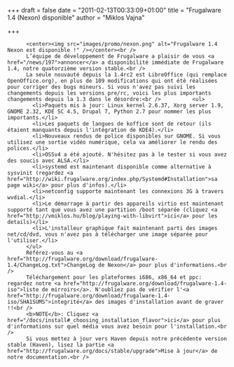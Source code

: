 
+++
draft = false
date = "2011-02-13T00:33:09+01:00"
title = "Frugalware 1.4 (Nexon) disponible"
author = "Miklos Vajna"

+++

          <center><img src="images/promo/nexon.png" alt="Frugalware 1.4 Nexon est disponible !" /></center><br />
          L’équipe de développement de Frugalware a plaisir de vous <a href="/news/197">annoncer</a> a disponibilité immédiate de Frugalware 1.4, notre quatorzième version stable.<br />
          La seule nouvauté depuis la 1.4rc2 est LibreOffice (qui remplace OpenOffice.org), en plus de 109 modifications qui ont été réalisées pour corriger des bugs mineurs. Si vous n'avez pas suivi les changements depuis les versions pre/rc, voici les plus importants changements depuis la 1.3 dans le désordre:<br />          <ul>
            <li>Paquets mis à jour: Linux kernel 2.6.37, Xorg server 1.9, GNOME 2.32, KDE SC 4.5, Drupal 7, Python 2.7 pour nommer les plus importants.</li>
            <li>Les paquets de langues de koffice sont de retour (ils étaient manquants depuis l'intégration de KDE4).</li>
            <li>Nouveaux rendus de police disponibles sur GNOME. Si vous utilisez une sortie vidéo numérique, cela va améliorer le rendu des polices.</li>
            <li>OSSv4 a été ajouté. N'hésitez pas à le tester si vous avez des soucis avec ALSA.</li>
            <li>systemd est maintenant disponible comme alternative à sysvinit (regardez <a href="http://wiki.frugalware.org/index.php/Systemd#Installation">sa page wiki</a> pour plus d'infos).</li>
            <li>netconfig supporte maintenant les connexions 3G à travers wvdial.</li>
            <li>Le démarrage à partir des appareils virtio est maintenant supporté tant que vous avez une partition /boot séparée (cliquez <a href="http://vmiklos.hu/blog/playing-with-libvirt">ici</a> pour les details)</li>
            <li>L'installeur graphique fait maintenant parti des images net/cd/dvd, vous n'avez pas à télécharger une image séparée pour l'utiliser.</li>
          </ul>
          Référez-vous au <a href="http://frugalware.org/download/frugalware-1.4/ChangeLog.txt">ChangeLog de Nexon</a> pour plus d'informations.<br />
          Téléchargement pour les plateformes i686, x86_64 et ppc: regardez notre <a href="http://frugalware.org/download/frugalware-1.4-iso">liste de mirroirs</a>. N'oubliez pas de vérifier l'<a href="http://frugalware.org/download/frugalware-1.4-iso/SHA1SUMS">integrité</a> des images d'installation avant de graver !!<br />
          <b>NOTE</b>: Cliquez <a href="/docs/install#_choosing_installation_flavor">ici</a> pour plus d'informations sur quel média vous avez besoin pour l'installation.<br />
          Si vous mettez à jour vers Haven depuis notre précédente version stable (Haven), lisez la partie <a href="http://frugalware.org/docs/stable/upgrade">Mise à jour</a> de notre documentation.<br />
            
        